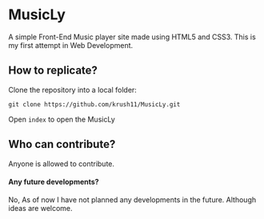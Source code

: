 # MusicLy
A simple Front-End Music player site made using HTML5 and CSS3.
This is my first attempt in Web Development.

## How to replicate?
Clone the repository into a local folder:
```
git clone https://github.com/krush11/MusicLy.git
```
Open `index` to open the MusicLy

## Who can contribute?
Anyone is allowed to contribute.

#### Any future developments?
No, As of now I have not planned any developments in the future. Although ideas are welcome.



